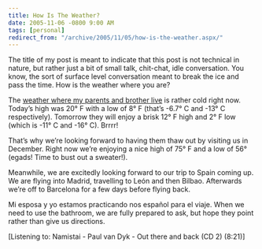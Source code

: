 ```yaml
---
title: How Is The Weather?
date: 2005-11-06 -0800 9:00 AM
tags: [personal]
redirect_from: "/archive/2005/11/05/how-is-the-weather.aspx/"
---
```


The title of my post is meant to indicate that this post is not
technical in nature, but rather just a bit of small talk, chit-chat,
idle conversation. You know, the sort of surface level conversation
meant to break the ice and pass the time. How is the weather where you
are?

The [weather where my parents and brother
live](http://weather.yahoo.com/forecast/USAK0012_f.html) is rather cold
right now. Today’s high was 20° F with a low of 8° F (that’s -6.7° C and
-13° C respectively). Tomorrow they will enjoy a brisk 12° F high and 2°
F low (which is -11° C and -16° C). Brrrr!

That’s why we’re looking forward to having them thaw out by visiting us
in December. Right now we’re enjoying a nice high of 75° F and a low of
56° (egads! Time to bust out a sweater!).

Meanwhile, we are excitedly looking forward to our trip to Spain coming
up. We are flying into Madrid, travelling to León and then Bilbao.
Afterwards we’re off to Barcelona for a few days before flying back.

Mi esposa y yo estamos practicando nos español para el viaje. When we
need to use the bathroom, we are fully prepared to ask, but hope they
point rather than give us directions.

[Listening to: Namistai - Paul van Dyk - Out there and back (CD 2)
(8:21)]

